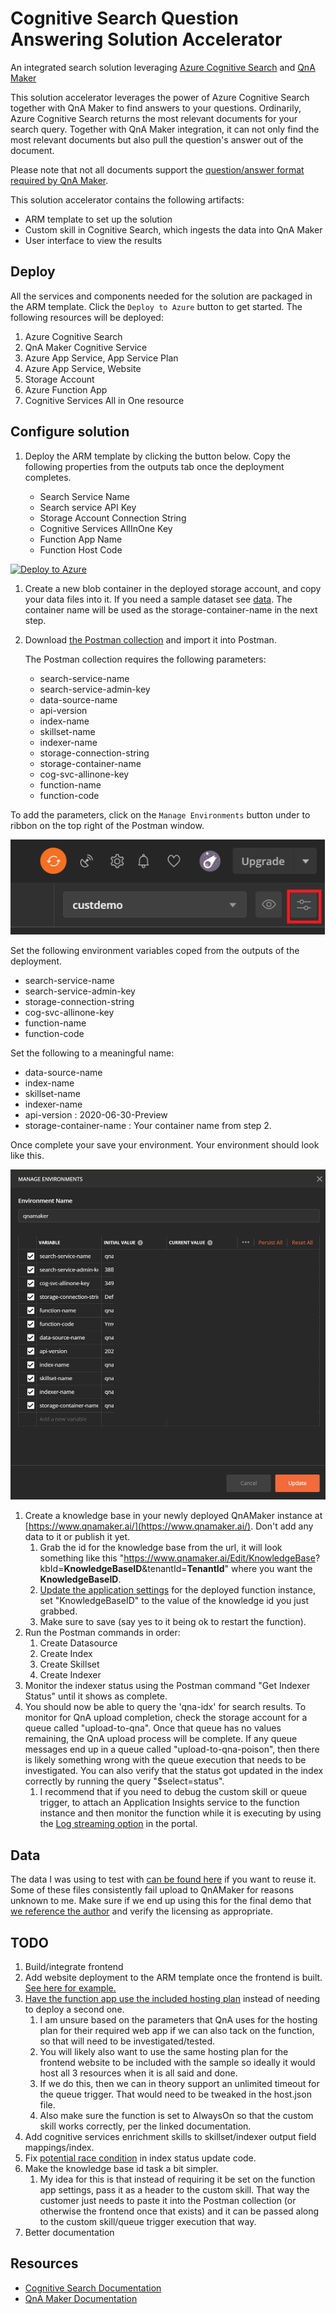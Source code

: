 # Cognitive Search Question Answering Solution Accelerator
An integrated search solution leveraging [Azure Cognitive Search](https://azure.microsoft.com/services/search/) and [QnA Maker](https://www.qnamaker.ai/)

This solution accelerator leverages the power of Azure Cognitive Search together with QnA Maker to find answers to your questions.  Ordinarily, Azure Cognitive Search returns the most relevant documents for your search query.  Together with QnA Maker integration, it can not only find the most relevant documents but also pull the question's answer out of the document.  

Please note that not all documents support the [question/answer format required by QnA Maker](https://docs.microsoft.com/azure/cognitive-services/qnamaker/concepts/data-sources-and-content#file-and-url-data-types).  

This solution accelerator contains the following artifacts:
+ ARM template to set up the solution
+ Custom skill in Cognitive Search, which ingests the data into QnA Maker
+ User interface to view the results

## Deploy

All the services and components needed for the solution are packaged in the ARM template. Click the `Deploy to Azure` button to get started. The following resources will be deployed:

1. Azure Cognitive Search
2. QnA Maker Cognitive Service
3. Azure App Service, App Service Plan
4. Azure App Service, Website
5. Storage Account
6. Azure Function App
7. Cognitive Services All in One resource

## Configure solution

1. Deploy the ARM template by clicking the button below. Copy the following properties from the outputs tab once the deployment completes.
 
    + Search Service Name
    + Search service API Key
    + Storage Account Connection String
    + Cognitive Services AllInOne Key
    + Function App Name
    + Function Host Code

[![Deploy to Azure](https://aka.ms/deploytoazurebutton)](https://portal.azure.com/#create/Microsoft.Template/uri/https%3A%2F%2Fraw.githubusercontent.com%2Fjennifermarsman%2Fcognitive-search-qna-solution%2Fmain%2Fazuredeploy.json)

1. Create a new blob container in the deployed storage account, and copy your data files into it. If you need a sample dataset see [data](#data). The container name will be used as the storage-container-name in the next step.
1. Download [the Postman collection](./QnA.postman_collection.json) and import it into Postman.

    The Postman collection requires the following parameters:
    + search-service-name
    + search-service-admin-key
    + data-source-name
    + api-version
    + index-name
    + skillset-name
    + indexer-name
    + storage-connection-string
    + storage-container-name
    + cog-svc-allinone-key
    + function-name
    + function-code

To add the parameters, click on the `Manage Environments` button under to ribbon on the top right of the Postman window.

![Manage Environments](media/postman_manageenv.png)

Set the following environment variables coped from the outputs of the deployment.

+ search-service-name
+ search-service-admin-key
+ storage-connection-string
+ cog-svc-allinone-key
+ function-name
+ function-code

Set the following to a meaningful name:

+ data-source-name
+ index-name
+ skillset-name
+ indexer-name
+ api-version : 2020-06-30-Preview
+ storage-container-name : Your container name from step 2.

Once complete your save your environment. Your environment should look like this.

![Environment](media/postman_env.png)

1. Create a knowledge base in your newly deployed QnAMaker instance at [https://www.qnamaker.ai/](https://www.qnamaker.ai/). Don't add any data to it or publish it yet.
    1. Grab the id for the knowledge base from the url, it will look something like this "https://www.qnamaker.ai/Edit/KnowledgeBase? kbId=**KnowledgeBaseID**&tenantId=**TenantId**" where you want the **KnowledgeBaseID**.
    1. [Update the application settings](https://docs.microsoft.com/en-us/azure/azure-functions/functions-how-to-use-azure-function-app-settings#portal) for the deployed function instance, set "KnowledgeBaseID" to the value of the knowledge id you just grabbed.
    1. Make sure to save (say yes to it being ok to restart the function).
1. Run the Postman commands in order:
    1. Create Datasource
    1. Create Index
    1. Create Skillset
    1. Create Indexer
1. Monitor the indexer status using the Postman command "Get Indexer Status" until it shows as complete. 
1. You should now be able to query the 'qna-idx' for search results. To monitor for QnA upload completion, check the storage account for a queue called "upload-to-qna".  Once that queue has no values remaining, the QnA upload process will be complete. If any queue messages end up in a queue called "upload-to-qna-poison", then there is likely something wrong with the queue execution that needs to be investigated. You can also verify that the status got updated in the index correctly by running the query "$select=status".
    1. I recommend that if you need to debug the custom skill or queue trigger, to attach an Application Insights service to the function instance and then monitor the function while it is executing by using the [Log streaming option](https://docs.microsoft.com/azure/azure-functions/functions-monitoring?tabs=cmd#built-in-log-streaming) in the portal.

## Data
The data I was using to test with [can be found here](https://github.com/JerryWei03/COVID-Q/tree/master/data/PDFs) if you want to reuse it.  Some of these files consistently fail upload to QnAMaker for reasons unknown to me. Make sure if we end up using this for the final demo that [we reference the author](https://github.com/JerryWei03/COVID-Q#citation) and verify the licensing as appropriate.

## TODO

1. Build/integrate frontend
1. Add website deployment to the ARM template once the frontend is built. [See here for example.](https://github.com/Azure/azure-quickstart-templates/tree/master/201-web-app-github-deploy)
1. [Have the function app use the included hosting plan](https://docs.microsoft.com/azure/azure-functions/functions-scale#app-service-plan) instead of needing to deploy a second one.
    1. I am unsure based on the parameters that QnA uses for the hosting plan for their required web app if we can also tack on the function, so that will need to be investigated/tested. 
    1. You will likely also want to use the same hosting plan for the frontend website to be included with the sample so ideally it would host all 3 resources when it is all said and done.
    1. If we do this, then we can in theory support an unlimited timeout for the queue trigger.  That would need to be tweaked in the host.json file.
    1. Also make sure the function is set to AlwaysOn so that the custom skill works correctly, per the linked documentation.
1. Add cognitive services enrichment skills to skillset/indexer output field mappings/index.
1. Fix [potential race condition](./UploadToQnAMaker.cs#L105) in index status update code.
1. Make the knowledge base id task a bit simpler.
    1. My idea for this is that instead of requiring it be set on the function app settings, pass it as a header to the custom skill. That way the customer just needs to paste it into the Postman collection (or otherwise the frontend once that exists) and it can be passed along to the custom skill/queue trigger execution that way.
1. Better documentation

## Resources
+ [Cognitive Search Documentation](https://docs.microsoft.com/azure/search/)
+ [QnA Maker Documentation](https://docs.microsoft.com/azure/cognitive-services/QnAMaker/)
